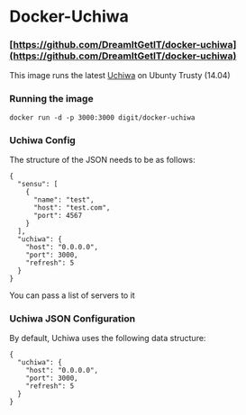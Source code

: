 # Docker-Uchiwa

### [https://github.com/DreamItGetIT/docker-uchiwa](https://github.com/DreamItGetIT/docker-uchiwa)

This image runs the latest [Uchiwa](https://uchiwa.io) on Ubunty Trusty (14.04)

### Running the image

```
docker run -d -p 3000:3000 digit/docker-uchiwa
```

### Uchiwa Config

The structure of the JSON needs to be as follows:

```
{
  "sensu": [
    {
      "name": "test",
      "host": "test.com",
      "port": 4567
    }
  ],
  "uchiwa": {
    "host": "0.0.0.0",
    "port": 3000,
    "refresh": 5
  }
}
```

You can pass a list of servers to it

### Uchiwa JSON Configuration

By default, Uchiwa uses the following data structure:

```
{
  "uchiwa": {
    "host": "0.0.0.0",
    "port": 3000,
    "refresh": 5
  }
}
```
